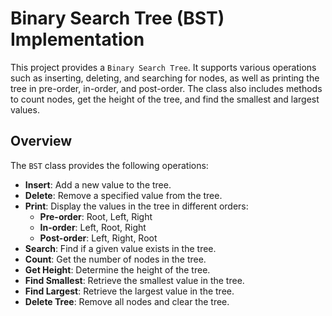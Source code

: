 # Binary Search Tree (BST) Implementation
This project provides a `Binary Search Tree`. It supports various operations such as inserting, deleting, and searching for nodes, as well as printing the tree in pre-order, in-order, and post-order. The class also includes methods to count nodes, get the height of the tree, and find the smallest and largest values.

## Overview
The `BST` class provides the following operations:

- **Insert**: Add a new value to the tree.
- **Delete**: Remove a specified value from the tree.
- **Print**: Display the values in the tree in different orders:
  - **Pre-order**: Root, Left, Right
  - **In-order**: Left, Root, Right
  - **Post-order**: Left, Right, Root
- **Search**: Find if a given value exists in the tree.
- **Count**: Get the number of nodes in the tree.
- **Get Height**: Determine the height of the tree.
- **Find Smallest**: Retrieve the smallest value in the tree.
- **Find Largest**: Retrieve the largest value in the tree.
- **Delete Tree**: Remove all nodes and clear the tree.
